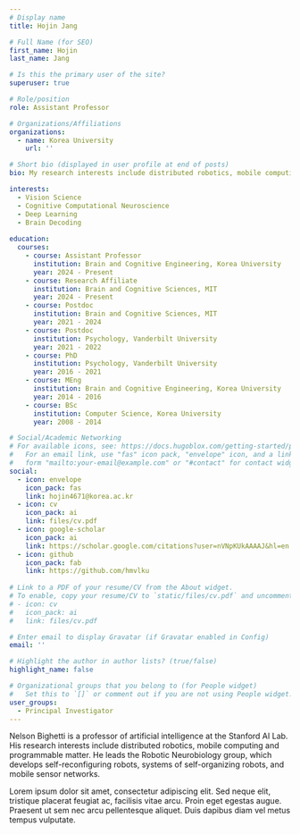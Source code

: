 ```yaml
---
# Display name
title: Hojin Jang

# Full Name (for SEO)
first_name: Hojin
last_name: Jang

# Is this the primary user of the site?
superuser: true

# Role/position
role: Assistant Professor

# Organizations/Affiliations
organizations:
  - name: Korea University
    url: ''

# Short bio (displayed in user profile at end of posts)
bio: My research interests include distributed robotics, mobile computing and programmable matter.

interests:
  - Vision Science
  - Cognitive Computational Neuroscience
  - Deep Learning
  - Brain Decoding
    
education:
  courses:
    - course: Assistant Professor
      institution: Brain and Cognitive Engineering, Korea University
      year: 2024 - Present
    - course: Research Affiliate
      institution: Brain and Cognitive Sciences, MIT
      year: 2024 - Present
    - course: Postdoc
      institution: Brain and Cognitive Sciences, MIT
      year: 2021 - 2024
    - course: Postdoc
      institution: Psychology, Vanderbilt University
      year: 2021 - 2022
    - course: PhD 
      institution: Psychology, Vanderbilt University
      year: 2016 - 2021
    - course: MEng 
      institution: Brain and Cognitive Engineering, Korea University
      year: 2014 - 2016
    - course: BSc
      institution: Computer Science, Korea University
      year: 2008 - 2014

# Social/Academic Networking
# For available icons, see: https://docs.hugoblox.com/getting-started/page-builder/#icons
#   For an email link, use "fas" icon pack, "envelope" icon, and a link in the
#   form "mailto:your-email@example.com" or "#contact" for contact widget.
social:
  - icon: envelope
    icon_pack: fas
    link: hojin4671@korea.ac.kr
  - icon: cv
    icon_pack: ai
    link: files/cv.pdf
  - icon: google-scholar
    icon_pack: ai
    link: https://scholar.google.com/citations?user=nVNpKUkAAAAJ&hl=en
  - icon: github
    icon_pack: fab
    link: https://github.com/hmvlku
    
# Link to a PDF of your resume/CV from the About widget.
# To enable, copy your resume/CV to `static/files/cv.pdf` and uncomment the lines below.
# - icon: cv
#   icon_pack: ai
#   link: files/cv.pdf

# Enter email to display Gravatar (if Gravatar enabled in Config)
email: ''

# Highlight the author in author lists? (true/false)
highlight_name: false

# Organizational groups that you belong to (for People widget)
#   Set this to `[]` or comment out if you are not using People widget.
user_groups:
  - Principal Investigator
---
```


Nelson Bighetti is a professor of artificial intelligence at the Stanford AI Lab. His research interests include distributed robotics, mobile computing and programmable matter. He leads the Robotic Neurobiology group, which develops self-reconfiguring robots, systems of self-organizing robots, and mobile sensor networks.

Lorem ipsum dolor sit amet, consectetur adipiscing elit. Sed neque elit, tristique placerat feugiat ac, facilisis vitae arcu. Proin eget egestas augue. Praesent ut sem nec arcu pellentesque aliquet. Duis dapibus diam vel metus tempus vulputate.
